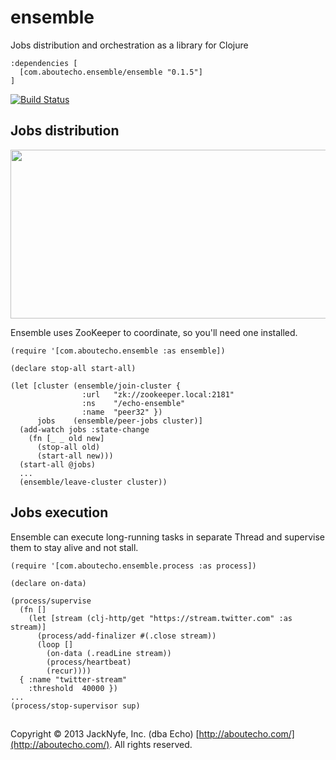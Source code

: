 # ensemble

Jobs distribution and orchestration as a library for Clojure

    :dependencies [
      [com.aboutecho.ensemble/ensemble "0.1.5"]
    ]

[![Build Status](https://travis-ci.org/EchoTeam/ensemble.png?branch=master)](https://travis-ci.org/EchoTeam/ensemble)

## Jobs distribution

<img src="https://dl.dropboxusercontent.com/u/561580/lj/ensemble.jpg" width="600" height="270">

Ensemble uses ZooKeeper to coordinate, so you'll need one installed.

    (require '[com.aboutecho.ensemble :as ensemble])

    (declare stop-all start-all)

    (let [cluster (ensemble/join-cluster {
                    :url   "zk://zookeeper.local:2181"
                    :ns    "/echo-ensemble"
                    :name  "peer32" })
          jobs    (ensemble/peer-jobs cluster)]
      (add-watch jobs :state-change
        (fn [_ _ old new]
          (stop-all old)
          (start-all new)))
      (start-all @jobs)
      ...
      (ensemble/leave-cluster cluster))


## Jobs execution

Ensemble can execute long-running tasks in separate Thread and supervise them
to stay alive and not stall.

    (require '[com.aboutecho.ensemble.process :as process])

    (declare on-data)

    (process/supervise
      (fn []
        (let [stream (clj-http/get "https://stream.twitter.com" :as stream)]
          (process/add-finalizer #(.close stream))
          (loop []
            (on-data (.readLine stream))
            (process/heartbeat)
            (recur))))
      { :name "twitter-stream" 
        :threshold  40000 })
    ...
    (process/stop-supervisor sup)

## 
Copyright © 2013 JackNyfe, Inc. (dba Echo) [http://aboutecho.com/](http://aboutecho.com/).
All rights reserved.
